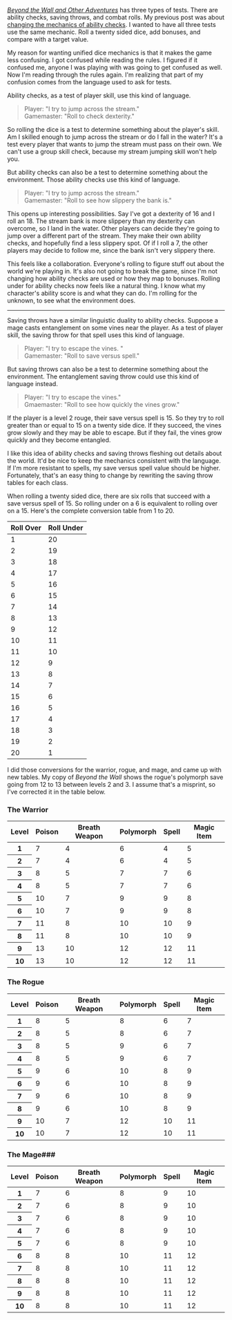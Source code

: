 <!--
title: Who else wants narrative mechanics in RPGs?
created: 17 November 2019 - 9:21 am
updated: 24 November 2019 - 7:12 am
publish: 17 November 2019
slug: roll-over
tags: coding, gaming, rpg
-->

[_Beyond the Wall and Other Adventures_][btw] has three types of tests. There
are ability checks, saving throws, and combat rolls. My previous post was about
[changing the mechanics of ability checks][ru]. I wanted to have all three tests
use the same mechanic. Roll a twenty sided dice, add bonuses, and compare with
a target value.

My reason for wanting unified dice mechanics is that it makes the game less
confusing. I got confused while reading the rules. I figured if it confused me,
anyone I was playing with was going to get confused as well. Now I'm reading
through the rules again. I'm realizing that part of my confusion comes from the
language used to ask for tests.

Ability checks, as a test of player skill, use this kind of language.

> Player: "I try to jump across the stream."<br />
> Gamemaster: "Roll to check dexterity."<br />

So rolling the dice is a test to determine something about the player's skill.
Am I skilled enough to jump across the stream or do I fall in the water? It's
a test every player that wants to jump the stream must pass on their own. We
can't use a group skill check, because my stream jumping skill won't help
you.

But ability checks can also be a test to determine something about the
environment. Those ability checks use this kind of language.

> Player: "I try to jump across the stream."<br />
> Gamemaster: "Roll to see how slippery the bank is."<br />

This opens up interesting possibilities. Say I've got a dexterity of
16 and I roll an 18. The stream bank is more slippery than my dexterity can
overcome, so I land in the water. Other players can decide they're going to
jump over a different part of the stream. They make their own ability checks,
and hopefully find a less slippery spot. Of if I roll a 7, the other players
may decide to follow me, since the bank isn't very slippery there.

This feels like a collaboration. Everyone's rolling to figure stuff out
about the world we're playing in. It's also not going to break the game, since
I'm not changing how ability checks are used or how they map to bonuses.
Rolling under for ability checks now feels like a natural thing. I know what
my character's ability score is and what they can do. I'm rolling for the
unknown, to see what the environment does.

<hr />

Saving throws have a similar linguistic duality to ability checks. Suppose a
mage casts entanglement on some vines near the player. As a test of player
skill, the saving throw for that spell uses this kind of language.

> Player: "I try to escape the vines. "<br />
> Gamemaster: "Roll to save versus spell." <br />

But saving throws can also be a test to determine something about the
environment. The entanglement saving throw could use this kind of language
instead.

> Player: "I try to escape the vines."<br />
> Gmaemaster: "Roll to see how quickly the vines grow."<br />

If the player is a level 2 rouge, their save versus spell is 15. So they try
to roll greater than or equal to 15 on a twenty side dice. If they succeed,
the vines grow slowly and they may be able to escape. But if they fail, the
vines grow quickly and they become entangled.

I like this idea of ability checks and saving throws fleshing out details about
the world. It'd be nice to keep the mechanics consistent with the language. If
I'm more resistant to spells, my save versus spell value should be higher.
Fortunately, that's an easy thing to change by rewriting the saving throw
tables for each class.

When rolling a twenty sided dice, there are six rolls that succeed with a save
versus spell of 15. So rolling under on a 6 is equivalent to rolling over on a
15. Here's the complete conversion table from 1 to 20.

<table class="stats">
<thead>
  <tr>
    <th>Roll Over</th>
    <th>Roll Under</th>
  </tr>
</thead>
<tbody>
  <tr><td>1</td><td>20</td></tr>
  <tr><td>2</td><td>19</td></tr>
  <tr><td>3</td><td>18</td></tr>
  <tr><td>4</td><td>17</td></tr>
  <tr><td>5</td><td>16</td></tr>
  <tr><td>6</td><td>15</td></tr>
  <tr><td>7</td><td>14</td></tr>
  <tr><td>8</td><td>13</td></tr>
  <tr><td>9</td><td>12</td></tr>
  <tr><td>10</td><td>11</td></tr>
  <tr><td>11</td><td>10</td></tr>
  <tr><td>12</td><td>9</td></tr>
  <tr><td>13</td><td>8</td></tr>
  <tr><td>14</td><td>7</td></tr>
  <tr><td>15</td><td>6</td></tr>
  <tr><td>16</td><td>5</td></tr>
  <tr><td>17</td><td>4</td></tr>
  <tr><td>18</td><td>3</td></tr>
  <tr><td>19</td><td>2</td></tr>
  <tr><td>20</td><td>1</td></tr>
</tbody>
</table>

I did those conversions for the warrior, rogue, and mage, and came up with new
tables. My copy of _Beyond the Wall_ shows the rogue's polymorph save going
from 12 to 13 between levels 2 and 3. I assume that's a misprint, so I've
corrected it in the table below.

### The Warrior ###

<table class="stats">
<thead>
  <tr>
    <th>Level</th>
    <th>Poison</th>
    <th>Breath Weapon</th>
    <th>Polymorph</th>
    <th>Spell</th>
    <th>Magic Item</th>
  </tr>
</thead>
<tbody>
  <tr><th>1</th></td><td>7</td><td>4</td><td>6</td><td>4</td><td>5</td></tr>
  <tr><th>2</th></td><td>7</td><td>4</td><td>6</td><td>4</td><td>5</td></tr>
  <tr><th>3</th></td><td>8</td><td>5</td><td>7</td><td>7</td><td>6</td></tr>
  <tr><th>4</th></td><td>8</td><td>5</td><td>7</td><td>7</td><td>6</td></tr>
  <tr><th>5</th></td><td>10</td><td>7</td><td>9</td><td>9</td><td>8</td></tr>
  <tr><th>6</th></td><td>10</td><td>7</td><td>9</td><td>9</td><td>8</td></tr>
  <tr><th>7</th></td><td>11</td><td>8</td><td>10</td><td>10</td><td>9</td></tr>
  <tr><th>8</th></td><td>11</td><td>8</td><td>10</td><td>10</td><td>9</td></tr>
  <tr><th>9</th></td><td>13</td><td>10</td><td>12</td><td>12</td><td>11</td></tr>
  <tr><th>10</th></td><td>13</td><td>10</td><td>12</td><td>12</td><td>11</td></tr>
</tbody>
</table>

### The Rogue ###

<table class="stats">
<thead>
  <tr>
    <th>Level</th>
    <th>Poison</th>
    <th>Breath Weapon</th>
    <th>Polymorph</th>
    <th>Spell</th>
    <th>Magic Item</th>
  </tr>
</thead>
<tbody>
  <tr><th>1</th></td><td>8</td><td>5</td><td>8</td><td>6</td><td>7</td></tr>
  <tr><th>2</th></td><td>8</td><td>5</td><td>8</td><td>6</td><td>7</td></tr>
  <tr><th>3</th></td><td>8</td><td>5</td><td>9</td><td>6</td><td>7</td></tr>
  <tr><th>4</th></td><td>8</td><td>5</td><td>9</td><td>6</td><td>7</td></tr>
  <tr><th>5</th></td><td>9</td><td>6</td><td>10</td><td>8</td><td>9</td></tr>
  <tr><th>6</th></td><td>9</td><td>6</td><td>10</td><td>8</td><td>9</td></tr>
  <tr><th>7</th></td><td>9</td><td>6</td><td>10</td><td>8</td><td>9</td></tr>
  <tr><th>8</th></td><td>9</td><td>6</td><td>10</td><td>8</td><td>9</td></tr>
  <tr><th>9</th></td><td>10</td><td>7</td><td>12</td><td>10</td><td>11</td></tr>
  <tr><th>10</th></td><td>10</td><td>7</td><td>12</td><td>10</td><td>11</td></tr>
</tbody>
</table>

### The Mage###

<table class="stats">
<thead>
  <tr>
    <th>Level</th>
    <th>Poison</th>
    <th>Breath Weapon</th>
    <th>Polymorph</th>
    <th>Spell</th>
    <th>Magic Item</th>
  </tr>
</thead>
<tbody>
  <tr><th>1</th></td><td>7</td><td>6</td><td>8</td><td>9</td><td>10</td></tr>
  <tr><th>2</th></td><td>7</td><td>6</td><td>8</td><td>9</td><td>10</td></tr>
  <tr><th>3</th></td><td>7</td><td>6</td><td>8</td><td>9</td><td>10</td></tr>
  <tr><th>4</th></td><td>7</td><td>6</td><td>8</td><td>9</td><td>10</td></tr>
  <tr><th>5</th></td><td>7</td><td>6</td><td>8</td><td>9</td><td>10</td></tr>
  <tr><th>6</th></td><td>8</td><td>8</td><td>10</td><td>11</td><td>12</td></tr>
  <tr><th>7</th></td><td>8</td><td>8</td><td>10</td><td>11</td><td>12</td></tr>
  <tr><th>8</th></td><td>8</td><td>8</td><td>10</td><td>11</td><td>12</td></tr>
  <tr><th>9</th></td><td>8</td><td>8</td><td>10</td><td>11</td><td>12</td></tr>
  <tr><th>10</th></td><td>8</td><td>8</td><td>10</td><td>11</td><td>12</td></tr>
</tbody>
</table>

[btw]: https://www.flatlandgames.com/btw/ "Flatland Games: Beyond the Wall and Other Adventures"
[ru]: /2019/11/roll-under "Frank Mitchell: Who else wants unified mechanics in RPGs?"
